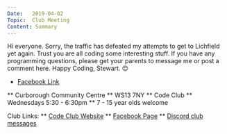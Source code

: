 ```yaml
---
Date:   2019-04-02
Topic:  Club Meeting
Content: Summary
---
```

Hi everyone. Sorry, the traffic has defeated my attempts to get to Lichfield yet again. Trust you are all coding some interesting stuff. If you have any programming questions, please get your parents to message me or post a comment here. Happy Coding, Stewart. 😊

* [Facebook Link](https://www.facebook.com/1481985248595237/posts/1980617465398677/)


** Curborough Community Centre
** WS13 7NY
** Code Club
** Wednesdays 5:30 - 6:30pm
** 7 - 15 year olds welcome

Club Links:
** [Code Club Website](https://lichfield-code-club.github.io/)
** [Facebook Page](https://www.facebook.com/LichfieldCoders)
** [Discord club messages](https://discord.gg/szz6xGK)
